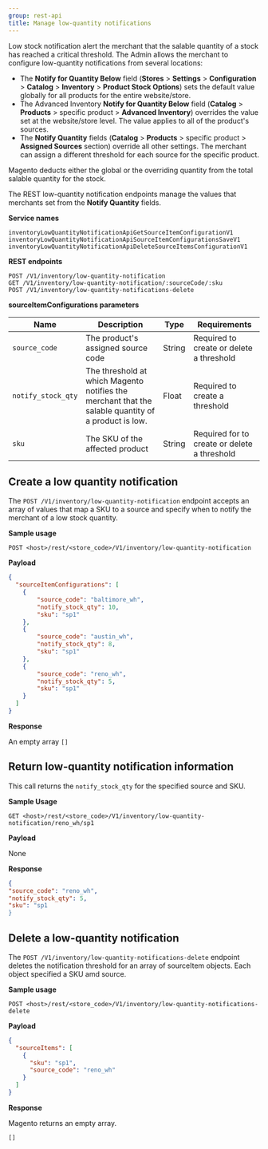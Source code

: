 ```yaml
---
group: rest-api
title: Manage low-quantity notifications
---
```


Low stock notification alert the merchant that the salable quantity of a stock has reached a critical threshold. The Admin allows the merchant to configure low-quantity notifications from several locations:

* The **Notify for Quantity Below** field (**Stores** > **Settings** > **Configuration** > **Catalog** > **Inventory** > **Product Stock Options**) sets the default value globally for all products for the entire website/store.
* The Advanced Inventory **Notify for Quantity Below** field (**Catalog** > **Products** > specific product > **Advanced Inventory**) overrides the value set at the website/store level. The value applies to all of the product's sources.
* The **Notify Quantity** fields (**Catalog** > **Products** > specific product > **Assigned Sources** section) override all other settings. The merchant can assign a different threshold for each source for the specific product.

Magento deducts either the global or the overriding quantity from the total salable quantity for the stock.

The REST low-quantity notification endpoints manage the values that merchants set from the **Notify Quantity** fields.

**Service names**

```http
inventoryLowQuantityNotificationApiGetSourceItemConfigurationV1
inventoryLowQuantityNotificationApiSourceItemConfigurationsSaveV1
inventoryLowQuantityNotificationApiDeleteSourceItemsConfigurationV1
```

**REST endpoints**

```http
POST /V1/inventory/low-quantity-notification
GET /V1/inventory/low-quantity-notification/:sourceCode/:sku
POST /V1/inventory/low-quantity-notifications-delete
```

**sourceItemConfigurations parameters**

Name | Description | Type | Requirements
--- | --- | --- | ---
`source_code` | The product's assigned source code  | String | Required to create or delete a threshold
`notify_stock_qty` | The threshold at which Magento notifies the merchant that the salable quantity of a product is low. | Float | Required to create a threshold
`sku` | The SKU of the affected product   | String | Required for to create or delete a threshold

## Create a low quantity notification

The `POST /V1/inventory/low-quantity-notification` endpoint accepts an array of values that map a SKU to a source and specify when to notify the merchant of a low stock quantity.

**Sample usage**

`POST <host>/rest/<store_code>/V1/inventory/low-quantity-notification`

**Payload**

```json
{
  "sourceItemConfigurations": [
    {
    	"source_code": "baltimore_wh",
    	"notify_stock_qty": 10,
    	"sku": "sp1"
    },
    {
    	"source_code": "austin_wh",
    	"notify_stock_qty": 8,
    	"sku": "sp1"
    },
    {
    	"source_code": "reno_wh",
    	"notify_stock_qty": 5,
    	"sku": "sp1"
    }
  ]
}
```

**Response**

An empty array `[]`

## Return low-quantity notification information

This call returns the `notify_stock_qty` for the specified source and SKU.

**Sample Usage**

`GET <host>/rest/<store_code>/V1/inventory/low-quantity-notification/reno_wh/sp1`

**Payload**

None

**Response**

```json
{
"source_code": "reno_wh",
"notify_stock_qty": 5,
"sku": "sp1
}
```

## Delete a low-quantity notification

The `POST /V1/inventory/low-quantity-notifications-delete` endpoint deletes the notification threshold for an array of sourceItem objects. Each object specified a SKU amd source.

**Sample usage**

`POST <host>/rest/<store_code>/V1/inventory/low-quantity-notifications-delete`

**Payload**

```json
{
  "sourceItems": [
    {
      "sku": "sp1",
      "source_code": "reno_wh"
    }
  ]
}
```

**Response**

Magento returns an empty array.

`[]`
